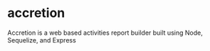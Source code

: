# accretion
Accretion is a web based activities report builder built using Node, Sequelize, and Express
